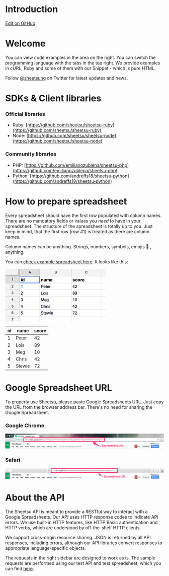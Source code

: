 # Introduction
<a href="//github.com/sheetsu/docs/tree/master/source/includes/_introduction.md" target="_blank" class="gh-button"><i class="fa fa-github"></i> Edit on GitHub</a>

# Welcome

You can view code examples in the area on the right. You can switch the programming language with the tabs in the top right. We provide examples in cURL, Ruby and some of them with our Snippet - which is pure HTML.

Follow <a href="https://twitter.com/sheetsuhq" target="_blank">@sheetsuhq</a> on Twitter for latest updates and news.

# SDKs & Client libraries

### Official libraries

* Ruby: [https://github.com/sheetsu/sheetsu-ruby](https://github.com/sheetsu/sheetsu-ruby)
* Node: [https://github.com/sheetsu/sheetsu-node](https://github.com/sheetsu/sheetsu-node)

### Community libraries

* PHP: [https://github.com/emilianozublena/sheetsu-php](https://github.com/emilianozublena/sheetsu-php)
* Python: [https://github.com/andreffs18/sheetsu-python](https://github.com/andreffs18/sheetsu-python)

# How to prepare spreadsheet

Every spreadsheet should have the first row populated with column names. There are no mandatory fields or values you _need_ to have in your spreadsheet. The structure of the spreadsheet is totally up to you. Just keep in mind, that the first row (row #1) is treated as there are column names.

Column names can be anything. Strings, numbers, symbols, emojis 🙉 , anything.

You can <a href="https://docs.google.com/spreadsheets/d/1WTwXrh2ZDXmXATZlQIuapdv4ldyhJGZg7LX8GlzPdZw/edit#gid=0" target="_blank">check example spreadsheet here</a>. It looks like this:

![Example Spredsheet for Sheetsu.com](../images/example_spreadsheet.png)

id | name | score
---|------|------
1 | Peter | 42
2 | Lois | 89
3 | Meg | 10
4 | Chris | 42
5 | Stewie | 72

# Google Spreadsheet URL

To properly use Sheetsu, please paste Google Spreadsheets URL. Just copy the URL from the browser address bar. There's no need for sharing the Google Spreadsheet.

### Google Chrome
![Spreadsheet URL in Google Chrome](../images/chrome.png)

### Safari
![Spreadsheet URL in Safari](../images/safari.png)

# About the API

The Sheetsu API is meant to provide a RESTful way to interact with a Google Spreadsheets. Our API uses HTTP response codes to indicate API errors. We use built-in HTTP features, like HTTP Basic authentication and HTTP verbs, which are understood by off-the-shelf HTTP clients.

We support cross-origin resource sharing. JSON is returned by all API responses, including errors, although our API libraries convert responses to appropriate language-specific objects.

The requests in the right sidebar are designed to work as is. The sample requests are performed using our test API and test spreadsheet, which you can find [here](https://docs.google.com/spreadsheets/d/1WTwXrh2ZDXmXATZlQIuapdv4ldyhJGZg7LX8GlzPdZw/edit#gid=0).
